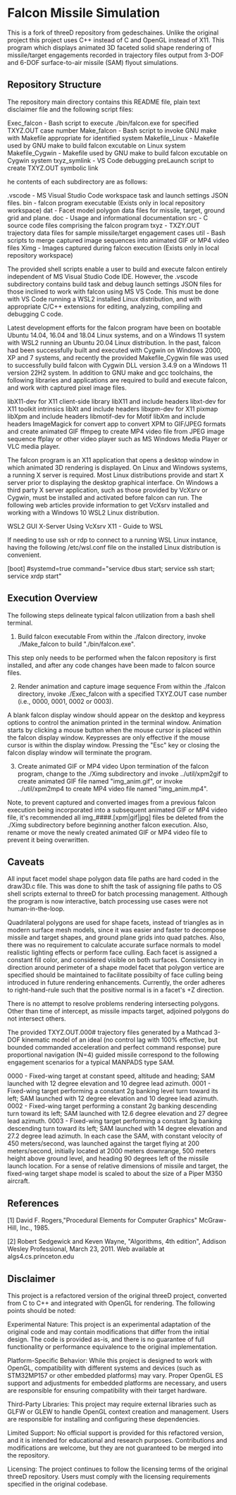 
# Falcon Missile Simulation

This is a fork of threeD repository from gedeschaines. Unlike the original project this project uses C++ instead of C and OpenGL instead of X11. This program which displays animated 3D faceted solid shape rendering of missile/target engagements recorded in trajectory files output from 3-DOF and 6-DOF surface-to-air missile (SAM) flyout simulations. 


## Repository Structure

The repository main directory contains this README file, plain text disclaimer file and the following script files:

Exec_falcon - Bash script to execute ./bin/falcon.exe for specified TXYZ.OUT case number
Make_falcon - Bash script to invoke GNU make with Makefile appropriate for identified system
Makefile_Linux - Makefile used by GNU make to build falcon excutable on Linux system
Makefile_Cygwin - Makefile used by GNU make to build falcon excutable on Cygwin system
txyz_symlink - VS Code debugging preLaunch script to create TXYZ.OUT symbolic link

he contents of each subdirectory are as follows:

.vscode - MS Visual Studio Code workspace task and launch settings JSON files.
bin - falcon program executable (Exists only in local repository workspace)
dat - Facet model polygon data files for missile, target, ground grid and plane.
doc - Usage and informational documentation
src - C source code files comprising the falcon program
txyz - TXZY.OUT trajectory data files for sample missile/target engagement cases
util - Bash scripts to merge captured image sequences into animated GIF or MP4 video files
Ximg - Images captured during falcon execution (Exists only in local repository workspace)

The provided shell scripts enable a user to build and execute falcon entirely independent of MS Visual Studio Code IDE. However, the .vscode subdirectory contains build task and debug launch settings JSON files for those inclined to work with falcon using MS VS Code. This must be done with VS Code running a WSL2 installed Linux distribution, and with appropriate C/C++ extensions for editing, analyzing, compiling and debugging C code.

Latest development efforts for the falcon program have been on bootable Ubuntu 14.04, 16.04 and 18.04 Linux systems, and on a Windows 11 system with WSL2 running an Ubuntu 20.04 Linux distribution. In the past, falcon had been successfully built and executed with Cygwin on Windows 2000, XP and 7 systems, and recently the provided Makefile_Cygwin file was used to successfully build falcon with Cygwin DLL version 3.4.9 on a Windows 11 version 22H2 system. In addition to GNU make and gcc toolchains, the following libraries and applications are required to build and execute falcon, and work with captured pixel image files.

libX11-dev for X11 client-side library libX11 and include headers
libxt-dev for X11 toolkit intrinsics libXt and include headers
libxpm-dev for X11 pixmap libXpm and include headers
libmotif-dev for Motif libXm and include headers
ImageMagick for convert app to convert XPM to GIF/JPEG formats and create animated GIF
ffmpeg to create MP4 video file from JPEG image sequence
ffplay or other video player such as MS Windows Media Player or VLC media player.

The falcon program is an X11 application that opens a desktop window in which animated 3D rendering is displayed. On Linux and Windows systems, a running X server is required. Most Linux distributions provide and start X server prior to displaying the desktop graphical interface. On Windows a third party X server application, such as those provided by VcXsrv or Cygwin, must be installed and activated before falcon can run. The following web articles provide information to get VcXsrv installed and working with a Windows 10 WSL2 Linux distribution.

WSL2 GUI X-Server Using VcXsrv
X11 - Guide to WSL

If needing to use ssh or rdp to connect to a running WSL Linux instance, having the following /etc/wsl.conf file on the installed Linux distribution is convenient.

[boot]
#systemd=true
command="service dbus start; service ssh start; service xrdp start"


## Execution Overview

The following steps delineate typical falcon utilization from a bash shell terminal.

1. Build falcon executable
From within the ./falcon directory, invoke ./Make_falcon to build "./bin/falcon.exe".

This step only needs to be performed when the falcon repository is first installed, and after any code changes have been made to falcon source files.

2. Render animation and capture image sequence
From within the ./falcon directory, invoke ./Exec_falcon with a specified TXYZ.OUT case number (i.e., 0000, 0001, 0002 or 0003).

A blank falcon display window should appear on the desktop and keypress options to control the animation printed in the terminal window. Animation starts by clicking a mouse button when the mouse cursor is placed within the falcon display window. Keypresses are only effective if the mouse cursor is within the display window. Pressing the "Esc" key or closing the falcon display window will terminate the program.

3. Create animated GIF or MP4 video
Upon termination of the falcon program, change to the ./Ximg subdirectory and invoke ../util/xpm2gif to create animated GIF file named "img_anim.gif", or invoke ../util/xpm2mp4 to create MP4 video file named "img_anim.mp4".

Note, to prevent captured and converted images from a previous falcon execution being incorporated into a subsequent animated GIF or MP4 video file, it's recommended all img_####.[xpm|gif|jpg] files be deleted from the ./Ximg subdirectory before beginning another falcon execution. Also, rename or move the newly created animated GIF or MP4 video file to prevent it being overwritten.




## Caveats

All input facet model shape polygon data file paths are hard coded in the draw3D.c file. This was done to shift the task of assigning file paths to OS shell scripts external to threeD for batch processing management. Although the program is now interactive, batch processing use cases were not human-in-the-loop.

Quadrilateral polygons are used for shape facets, instead of triangles as in modern surface mesh models, since it was easier and faster to decompose missile and target shapes, and ground plane grids into quad patches. Also, there was no requirement to calculate accurate surface normals to model realistic lighting effects or perform face culling. Each facet is assigned a constant fill color, and considered visible on both surfaces. Consistency in direction around perimeter of a shape model facet that polygon vertice are specified should be maintained to facilitate possibilty of face culling being introduced in future rendering enhancements. Currently, the order adheres to right-hand-rule such that the positive normal is in a facet's +Z direction.

There is no attempt to resolve problems rendering intersecting polygons. Other than time of intercept, as missile impacts target, adjoined polygons do not intersect others.

The provided TXYZ.OUT.000# trajectory files generated by a Mathcad 3-DOF kinematic model of an ideal (no control lag with 100% effective, but bounded commanded acceleration and perfect command response) pure proportional navigation (N=4) guided missile correspond to the following engagement scenarios for a typical MANPADS type SAM.

0000 - Fixed-wing target at constant speed, altitude and heading; SAM launched with 12 degree elevation and 10 degree lead azimuth.
0001 - Fixed-wing target performing a constant 2g banking level turn toward its left; SAM launched with 12 degree elevation and 10 degree lead azimuth.
0002 - Fixed-wing target performing a constant 2g banking descending turn toward its left; SAM launched with 12.6 degree elevation and 27 degree lead azimuth.
0003 - Fixed-wing target performing a constant 3g banking descending turn toward its left; SAM launched with 14 degree elevation and 27.2 degree lead azimuth.
In each case the SAM, with constant velocity of 450 meters/second, was launched against the target flying at 200 meters/second, initially located at 2000 meters downrange, 500 meters height above ground level, and heading 90 degrees left of the missile launch location. For a sense of relative dimensions of missile and target, the fixed-wing target shape model is scaled to about the size of a Piper M350 aircraft.


## References

[1] David F. Rogers,"Procedural Elements for Computer Graphics" McGraw-Hill, Inc., 1985.

[2] Robert Sedgewick and Keven Wayne, "Algorithms, 4th edition", Addison Wesley Professional, March 23, 2011. Web available at algs4.cs.princeton.edu
## Disclaimer

This project is a refactored version of the original threeD project, converted from C to C++ and integrated with OpenGL for rendering. The following points should be noted:

Experimental Nature: This project is an experimental adaptation of the original code and may contain modifications that differ from the initial design. The code is provided as-is, and there is no guarantee of full functionality or performance equivalence to the original implementation.

Platform-Specific Behavior: While this project is designed to work with OpenGL, compatibility with different systems and devices (such as STM32MP157 or other embedded platforms) may vary. Proper OpenGL ES support and adjustments for embedded platforms are necessary, and users are responsible for ensuring compatibility with their target hardware.

Third-Party Libraries: This project may require external libraries such as GLFW or GLEW to handle OpenGL context creation and management. Users are responsible for installing and configuring these dependencies.

Limited Support: No official support is provided for this refactored version, and it is intended for educational and research purposes. Contributions and modifications are welcome, but they are not guaranteed to be merged into the repository.

Licensing: The project continues to follow the licensing terms of the original threeD repository. Users must comply with the licensing requirements specified in the original codebase.

